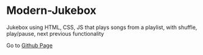 # Modern-Jukebox
Jukebox using HTML, CSS, JS that plays songs from a playlist, with shuffle, play/pause, next previous functionality

Go to [Github Page](https://sshafat.github.io/Modern-Jukebox/)
